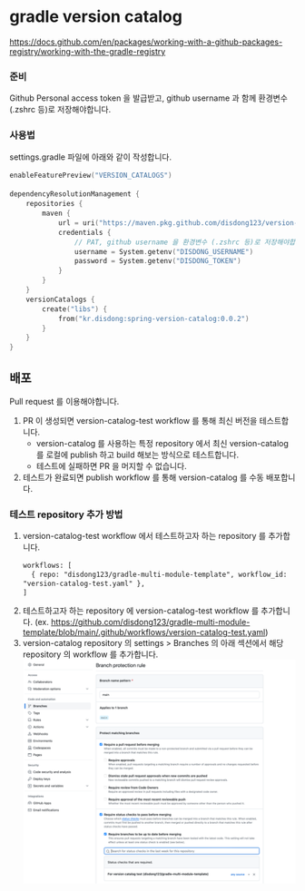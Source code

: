 # gradle version catalog

https://docs.github.com/en/packages/working-with-a-github-packages-registry/working-with-the-gradle-registry

### 준비
Github Personal access token 을 발급받고, github username 과 함께 환경변수(.zshrc 등)로 저장해야합니다.

### 사용법

settings.gradle 파일에 아래와 같이 작성합니다.

```kotlin
enableFeaturePreview("VERSION_CATALOGS")

dependencyResolutionManagement {
    repositories {
        maven {
            url = uri("https://maven.pkg.github.com/disdong123/version-catalog")
            credentials {
                // PAT, github username 을 환경변수 (.zshrc 등)로 저장해야합니다.  
                username = System.getenv("DISDONG_USERNAME")
                password = System.getenv("DISDONG_TOKEN")
            }
        }
    }
    versionCatalogs {
        create("libs") {
            from("kr.disdong:spring-version-catalog:0.0.2")
        }
    }
}
```


## 배포
Pull request 를 이용해야합니다.

1. PR 이 생성되면 version-catalog-test workflow 를 통해 최신 버전을 테스트합니다.
   - version-catalog 를 사용하는 특정 repository 에서 최신 version-catalog 를 로컬에 publish 하고 build 해보는 방식으로 테스트합니다.
   - 테스트에 실패하면 PR 을 머지할 수 없습니다.  
2. 테스트가 완료되면 publish workflow 를 통해 version-catalog 를 수동 배포합니다.

### 테스트 repository 추가 방법
1. version-catalog-test workflow 에서 테스트하고자 하는 repository 를 추가합니다.
    ```
    workflows: [
      { repo: "disdong123/gradle-multi-module-template", workflow_id: "version-catalog-test.yaml" },
    ]
    ```
2. 테스트하고자 하는 repository 에 version-catalog-test workflow 를 추가합니다. (ex. https://github.com/disdong123/gradle-multi-module-template/blob/main/.github/workflows/version-catalog-test.yaml)
3. version-catalog repository 의 settings > Branches 의 아래 섹션에서 해당 repository 의 workflow 를 추가합니다.
    ![img.png](branch-rules.png)